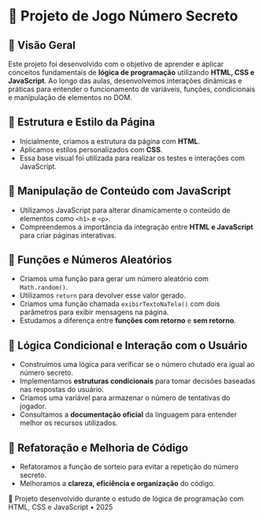   <h1>🧠 Projeto de Jogo Número Secreto</h1>

  <section>
    <h2>📌 Visão Geral</h2>
    <p>Este projeto foi desenvolvido com o objetivo de aprender e aplicar conceitos fundamentais de <strong>lógica de programação</strong> utilizando <strong>HTML, CSS e JavaScript</strong>. Ao longo das aulas, desenvolvemos interações dinâmicas e práticas para entender o funcionamento de variáveis, funções, condicionais e manipulação de elementos no DOM.</p>
  </section>

  <section>
    <h2>🎨 Estrutura e Estilo da Página</h2>
    <ul>
      <li>Inicialmente, criamos a estrutura da página com <strong>HTML</strong>.</li>
      <li>Aplicamos estilos personalizados com <strong>CSS</strong>.</li>
      <li>Essa base visual foi utilizada para realizar os testes e interações com JavaScript.</li>
    </ul>
  </section>

  <section>
    <h2>🧩 Manipulação de Conteúdo com JavaScript</h2>
    <ul>
      <li>Utilizamos JavaScript para alterar dinamicamente o conteúdo de elementos como <code>&lt;h1&gt;</code> e <code>&lt;p&gt;</code>.</li>
      <li>Compreendemos a importância da integração entre <strong>HTML e JavaScript</strong> para criar páginas interativas.</li>
    </ul>
  </section>

  <section>
    <h2>🎲 Funções e Números Aleatórios</h2>
    <ul>
      <li>Criamos uma função para gerar um número aleatório com <code>Math.random()</code>.</li>
      <li>Utilizamos <code>return</code> para devolver esse valor gerado.</li>
      <li>Criamos uma função chamada <code>exibirTextoNaTela()</code> com dois parâmetros para exibir mensagens na página.</li>
      <li>Estudamos a diferença entre <strong>funções com retorno</strong> e <strong>sem retorno</strong>.</li>
    </ul>
  </section>

  <section>
    <h2>🧠 Lógica Condicional e Interação com o Usuário</h2>
    <ul>
      <li>Construímos uma lógica para verificar se o número chutado era igual ao número secreto.</li>
      <li>Implementamos <strong>estruturas condicionais</strong> para tomar decisões baseadas nas respostas do usuário.</li>
      <li>Criamos uma variável para armazenar o número de tentativas do jogador.</li>
      <li>Consultamos a <strong>documentação oficial</strong> da linguagem para entender melhor os recursos utilizados.</li>
    </ul>
  </section>

  <section>
    <h2>🔁 Refatoração e Melhoria de Código</h2>
    <ul>
      <li>Refatoramos a função de sorteio para evitar a repetição do número secreto.</li>
      <li>Melhoramos a <strong>clareza, eficiência e organização</strong> do código.</li>
    </ul>
  </section>

  <footer>
    <p>📘 Projeto desenvolvido durante o estudo de lógica de programação com HTML, CSS e JavaScript • 2025</p>
  </footer>
